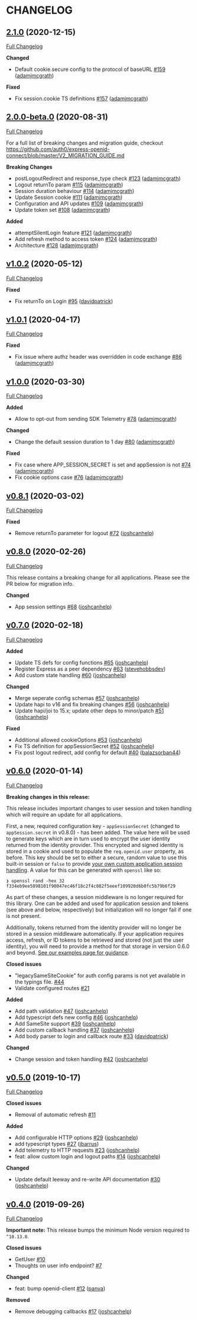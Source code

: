# CHANGELOG

## [2.1.0](https://github.com/auth0/express-openid-connect/tree/v2.1.0) (2020-12-15)
[Full Changelog](https://github.com/auth0/express-openid-connect/compare/v2.0.0...v2.1.0)

**Changed**
- Default cookie.secure config to the protocol of baseURL [#159](https://github.com/auth0/express-openid-connect/pull/159) ([adamjmcgrath](https://github.com/adamjmcgrath))

**Fixed**
- Fix session.cookie TS definitions [#157](https://github.com/auth0/express-openid-connect/pull/157) ([adamjmcgrath](https://github.com/adamjmcgrath))

## [2.0.0-beta.0](https://github.com/auth0/express-openid-connect/tree/v2.0.0-beta.0) (2020-08-31)
[Full Changelog](https://github.com/auth0/express-openid-connect/compare/v1.0.2...v2.0.0-beta.0)

For a full list of breaking changes and migration guide, checkout https://github.com/auth0/express-openid-connect/blob/master/V2_MIGRATION_GUIDE.md

**Breaking Changes**
- postLogoutRedirect and response_type check [#123](https://github.com/auth0/express-openid-connect/pull/123) ([adamjmcgrath](https://github.com/adamjmcgrath))
- Logout returnTo param [#115](https://github.com/auth0/express-openid-connect/pull/115) ([adamjmcgrath](https://github.com/adamjmcgrath))
- Session duration behaviour [#114](https://github.com/auth0/express-openid-connect/pull/114) ([adamjmcgrath](https://github.com/adamjmcgrath))
- Update Session cookie [#111](https://github.com/auth0/express-openid-connect/pull/111) ([adamjmcgrath](https://github.com/adamjmcgrath))
- Configuration and API updates [#109](https://github.com/auth0/express-openid-connect/pull/109) ([adamjmcgrath](https://github.com/adamjmcgrath))
- Update token set [#108](https://github.com/auth0/express-openid-connect/pull/108) ([adamjmcgrath](https://github.com/adamjmcgrath))

**Added**
- attemptSilentLogin feature [#121](https://github.com/auth0/express-openid-connect/pull/121) ([adamjmcgrath](https://github.com/adamjmcgrath))
- Add refresh method to access token [#124](https://github.com/auth0/express-openid-connect/pull/124) ([adamjmcgrath](https://github.com/adamjmcgrath))
- Architecture [#128](https://github.com/auth0/express-openid-connect/pull/128) ([adamjmcgrath](https://github.com/adamjmcgrath))

## [v1.0.2](https://github.com/auth0/express-openid-connect/tree/v1.0.2) (2020-05-12)
[Full Changelog](https://github.com/auth0/express-openid-connect/compare/v1.0.1...v1.0.2)

**Fixed**
- Fix returnTo on Login [\#95](https://github.com/auth0/express-openid-connect/pull/95) ([davidpatrick](https://github.com/davidpatrick)) 

## [v1.0.1](https://github.com/auth0/express-openid-connect/tree/v1.0.1) (2020-04-17)
[Full Changelog](https://github.com/auth0/express-openid-connect/compare/v1.0.0...v1.0.1)

**Fixed**
- Fix issue where authz header was overridden in code exchange [\#86](https://github.com/auth0/express-openid-connect/pull/86) ([adamjmcgrath](https://github.com/adamjmcgrath)) 

## [v1.0.0](https://github.com/auth0/express-openid-connect/tree/v1.0.0) (2020-03-30)
[Full Changelog](https://github.com/auth0/express-openid-connect/compare/v0.8.1...v1.0.0)

**Added**
- Allow to opt-out from sending SDK Telemetry [\#78](https://github.com/auth0/express-openid-connect/pull/78) ([adamjmcgrath](https://github.com/adamjmcgrath))

**Changed**
- Change the default session duration to 1 day [\#80](https://github.com/auth0/express-openid-connect/pull/80) ([adamjmcgrath](https://github.com/adamjmcgrath))

**Fixed**
- Fix case where APP_SESSION_SECRET is set and appSession is not [\#74](https://github.com/auth0/express-openid-connect/pull/74) ([adamjmcgrath](https://github.com/adamjmcgrath)) 
- Fix cookie options case [\#76](https://github.com/auth0/express-openid-connect/pull/76) ([adamjmcgrath](https://github.com/adamjmcgrath))

## [v0.8.1](https://github.com/auth0/express-openid-connect/tree/v0.8.1) (2020-03-02)
[Full Changelog](https://github.com/auth0/express-openid-connect/compare/v0.8.0...v0.8.1)

**Fixed**
- Remove returnTo parameter for logout [\#72](https://github.com/auth0/express-openid-connect/pull/72) ([joshcanhelp](https://github.com/joshcanhelp))

## [v0.8.0](https://github.com/auth0/express-openid-connect/tree/v0.8.0) (2020-02-26)
[Full Changelog](https://github.com/auth0/express-openid-connect/compare/v0.7.0...v0.8.0)

This release contains a breaking change for all applications. Please see the PR below for migration info.

**Changed**
- App session settings [\#68](https://github.com/auth0/express-openid-connect/pull/68) ([joshcanhelp](https://github.com/joshcanhelp))

## [v0.7.0](https://github.com/auth0/express-openid-connect/tree/v0.7.0) (2020-02-18)
[Full Changelog](https://github.com/auth0/express-openid-connect/compare/v0.6.0...v0.7.0)

**Added**
- Update TS defs for config functions [\#65](https://github.com/auth0/express-openid-connect/pull/65) ([joshcanhelp](https://github.com/joshcanhelp))
- Register Express as a peer dependency [\#63](https://github.com/auth0/express-openid-connect/pull/63) ([stevehobbsdev](https://github.com/stevehobbsdev))
- Add custom state handling [\#60](https://github.com/auth0/express-openid-connect/pull/60) ([joshcanhelp](https://github.com/joshcanhelp))

**Changed**
- Merge seperate config schemas [\#57](https://github.com/auth0/express-openid-connect/pull/57) ([joshcanhelp](https://github.com/joshcanhelp))
- Update hapi to v16 and fix breaking changes [\#56](https://github.com/auth0/express-openid-connect/pull/56) ([joshcanhelp](https://github.com/joshcanhelp))
- Update hapi/joi to 15.x; update other deps to minor/patch [\#51](https://github.com/auth0/express-openid-connect/pull/51) ([joshcanhelp](https://github.com/joshcanhelp))

**Fixed**
- Additional allowed cookieOptions [\#53](https://github.com/auth0/express-openid-connect/pull/53) ([joshcanhelp](https://github.com/joshcanhelp))
- Fix TS definition for appSessionSecret [\#52](https://github.com/auth0/express-openid-connect/pull/52) ([joshcanhelp](https://github.com/joshcanhelp))
- Fix post logout redirect, add config for default [\#40](https://github.com/auth0/express-openid-connect/pull/40) ([balazsorban44](https://github.com/balazsorban44))

## [v0.6.0](https://github.com/auth0/express-openid-connect/tree/v0.6.0) (2020-01-14)
[Full Changelog](https://github.com/auth0/express-openid-connect/compare/v0.5.0...v0.6.0)

**Breaking changes in this release:**

This release includes important changes to user session and token handling which will require an update for all applications.

First, a new, required configuration key - `appSessionSecret` (changed to `appSession.secret` in v0.8.0) - has been added. The value here will be used to generate keys which are in turn used to encrypt the user identity returned from the identity provider. This encrypted and signed identity is stored in a cookie and used to populate the `req.openid.user` property, as before. This key should be set to either a secure, random value to use this built-in session or `false` to provide [your own custom application session handling](https://github.com/auth0/express-openid-connect/blob/master/EXAMPLES.md#4-custom-user-session-handling). A value for this can be generated with `openssl` like so:

```
❯ openssl rand -hex 32
f334eb9ee5898101f90047ec46f18c2f4c082f5eeef109920d6b0fc5b79b6f29
```

As part of these changes, a session middleware is no longer required for this library. One can be added and used for application session and tokens (see above and below, respectively) but initialization will no longer fail if one is not present.

Additionally, tokens returned from the identity provider will no longer be stored in a session middleware automatically. If your application requires access, refresh, or ID tokens to be retrieved and stored (not just the user identity), you will need to provide a method for that storage in version 0.6.0 and beyond. [See our examples page for guidance](https://github.com/auth0/express-openid-connect/blob/master/EXAMPLES.md#5-obtaining-and-storing-access-tokens-to-call-external-apis).

**Closed issues**

- "legacySameSiteCookie" for auth config params is not yet available in the typings file. [\#44](https://github.com/auth0/express-openid-connect/issues/44)
- Validate configured routes [\#21](https://github.com/auth0/express-openid-connect/issues/21)

**Added**

- Add path validation [\#47](https://github.com/auth0/express-openid-connect/pull/47) ([joshcanhelp](https://github.com/joshcanhelp))
- Add typescript defs new config [\#46](https://github.com/auth0/express-openid-connect/pull/46) ([joshcanhelp](https://github.com/joshcanhelp))
- Add SameSite support [\#39](https://github.com/auth0/express-openid-connect/pull/39) ([joshcanhelp](https://github.com/joshcanhelp))
- Add custom callback handling [\#37](https://github.com/auth0/express-openid-connect/pull/37) ([joshcanhelp](https://github.com/joshcanhelp))
- Add body parser to login and callback route [\#33](https://github.com/auth0/express-openid-connect/pull/33) ([davidpatrick](https://github.com/davidpatrick))

**Changed**

- Change session and token handling [\#42](https://github.com/auth0/express-openid-connect/pull/42) ([joshcanhelp](https://github.com/joshcanhelp))

## [v0.5.0](https://github.com/auth0/express-openid-connect/tree/v0.5.0) (2019-10-17)
[Full Changelog](https://github.com/auth0/express-openid-connect/compare/v0.4.0...v0.5.0)

**Closed issues**

- Removal of automatic refresh [\#11](https://github.com/auth0/express-openid-connect/issues/11)

**Added**

- Add configurable HTTP options [\#29](https://github.com/auth0/express-openid-connect/pull/29) ([joshcanhelp](https://github.com/joshcanhelp))
- add typescript types [\#27](https://github.com/auth0/express-openid-connect/pull/27) ([jbarrus](https://github.com/jbarrus))
- Add telemetry to HTTP requests [\#23](https://github.com/auth0/express-openid-connect/pull/23) ([joshcanhelp](https://github.com/joshcanhelp))
- feat: allow custom login and logout paths [\#14](https://github.com/auth0/express-openid-connect/pull/14) ([joshcanhelp](https://github.com/joshcanhelp))

**Changed**

- Update default leeway and re-write API documentation [\#30](https://github.com/auth0/express-openid-connect/pull/30) ([joshcanhelp](https://github.com/joshcanhelp))

## [v0.4.0](https://github.com/auth0/express-openid-connect/tree/v0.4.0) (2019-09-26)
[Full Changelog](https://github.com/auth0/express-openid-connect/compare/v0.3.0...v0.4.0)

**Important note:** This release bumps the minimum Node version required to `^10.13.0`.

**Closed issues**
- GetUser [\#10](https://github.com/auth0/express-openid-connect/issues/10)
- Thoughts on user info endpoint? [\#7](https://github.com/auth0/express-openid-connect/issues/7)

**Changed**
- feat: bump openid-client [\#12](https://github.com/auth0/express-openid-connect/pull/12) ([panva](https://github.com/panva))

**Removed**
- Remove debugging callbacks [\#17](https://github.com/auth0/express-openid-connect/pull/17) ([joshcanhelp](https://github.com/joshcanhelp))
